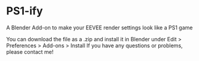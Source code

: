 # PS1-ify
A Blender Add-on to make your EEVEE render settings look like a PS1 game

You can download the file as a .zip and install it in Blender under Edit > Preferences > Add-ons > Install
If you have any questions or problems, please contact me!
